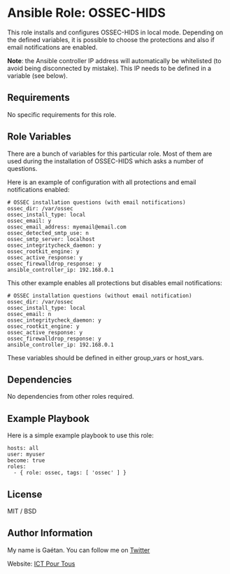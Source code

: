 Ansible Role: OSSEC-HIDS
=========

This role installs and configures OSSEC-HIDS in local mode. Depending on the defined variables, it is possible to choose the protections and also if email notifications are enabled.

**Note**: the Ansible controller IP address will automatically be whitelisted (to avoid being disconnected by mistake). This IP needs to be defined in a variable (see below).

Requirements
------------

No specific requirements for this role.

Role Variables
--------------

There are a bunch of variables for this particular role. Most of them are used during the installation of OSSEC-HIDS which asks a number of questions.

Here is an example of configuration with all protections and email notifications enabled:


```
# OSSEC installation questions (with email notifications)
ossec_dir: /var/ossec
ossec_install_type: local
ossec_email: y
ossec_email_address: myemail@email.com
ossec_detected_smtp_use: n
ossec_smtp_server: localhost
ossec_integritycheck_daemon: y
ossec_rootkit_engine: y
ossec_active_response: y
ossec_firewalldrop_response: y
ansible_controller_ip: 192.168.0.1
```


This other example enables all protections but disables email notifications:


```
# OSSEC installation questions (without email notification)
ossec_dir: /var/ossec
ossec_install_type: local
ossec_email: n
ossec_integritycheck_daemon: y
ossec_rootkit_engine: y
ossec_active_response: y
ossec_firewalldrop_response: y
ansible_controller_ip: 192.168.0.1
```

These variables should be defined in either group_vars or host_vars.

Dependencies
------------

No dependencies from other roles required.

Example Playbook
----------------

Here is a simple example playbook to use this role:

```
hosts: all
user: myuser
become: true
roles:
  - { role: ossec, tags: [ 'ossec' ] }
```

License
-------

MIT / BSD

Author Information
------------------

My name is Gaétan. You can follow me on [Twitter](https://twitter.com/astsu777)

Website: [ICT Pour Tous](https://www.ictpourtous.com)
